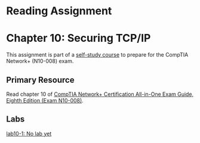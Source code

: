 # Reading Assignment
# Chapter 10: Securing TCP/IP
This assignment is part of a [self-study course](../README.md) to prepare for the CompTIA Network+ (N10-008) exam.
## Primary Resource
Read chapter 10 of [CompTIA Network+ Certification All-in-One Exam Guide, Eighth Edition (Exam N10-008)](https://www.amazon.com/CompTIA-Network-Certification-N10-008-Comptia/dp/1264269056).
## Labs
[lab10-1: No lab yet](lab10-1.md)</br>

